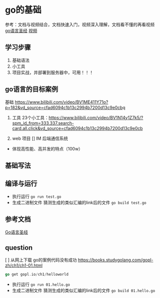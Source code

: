 # go的基础

参考：文档与视频结合，文档快速入门，视频深入理解，文档看不懂的再看视频
[go语言圣经](https://books.studygolang.com/gopl-zh/)
[视频](https://www.bilibili.com/video/BV1ME411Y71o?p=182&vd_source=cfad6094c1b13c2994b7200d13c9e0cb)

## 学习步骤

  1. 基础语法
  2. 小工具
  3. 项目实战，并部署到服务器中，可用！！！

## go语言的目标案例

基础 <https://www.bilibili.com/video/BV1ME411Y71o?p=182&vd_source=cfad6094c1b13c2994b7200d13c9e0cb>q

1. 工具
23个小工具：<https://www.bilibili.com/video/BV1N14y1Z7k5/?spm_id_from=333.337.search-card.all.click&vd_source=cfad6094c1b13c2994b7200d13c9e0cb>

2. web 项目
[] IM 后端通信系统

- 体现高性能、高并发的特点（100w）

## 基础写法

## 编译与运行

- 执行运行 `go run test.go`
- 生成二进制文件 猜测生成的类似汇编的link后的文件 `go build test.go`

## 参考文档

[Go语言圣经](https://books.studygolang.com/gopl-zh/ch1/ch1-01.html)

## question

[ ] 从网上下载 go的案例代码没有成功 <https://books.studygolang.com/gopl-zh/ch1/ch1-01.html>

```go
go get gopl.io/ch1/helloworld
```

- 执行运行 `go run 01.hello.go`
- 生成二进制文件 猜测生成的类似汇编的link后的文件 `go build 01.hello.go`
